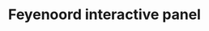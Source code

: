 ---
title: Feyenoord interactive panel
category: '#dev'
link: https://www.behance.net/gallery/162487117/Feyenoord-trainers
order: 7
main: true
size: normal
contrast: false
image: /img/feyenoord_small.webp
---